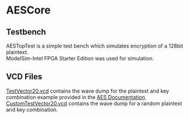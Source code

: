 # AESCore <br/>
## Testbench <br/>
AESTopTest is a simple test bench which simulates encryption of a 128bit plaintext. <br/>
ModelSim-Intel FPGA Starter Edition was used for simulation. <br/>
## VCD Files <br/>
[TestVector20.vcd](https://github.com/Alenkruth/AESCore/tree/master/tb) contains the wave dump for the plaintext and key combination example provided in the [AES Documentation](https://nvlpubs.nist.gov/nistpubs/FIPS/NIST.FIPS.197.pdf). <br/>
[CustomTestVector20.vcd](https://github.com/Alenkruth/AESCore/tree/master/tb) contains the wave dump for a random plaintext and key combination.<br/>

